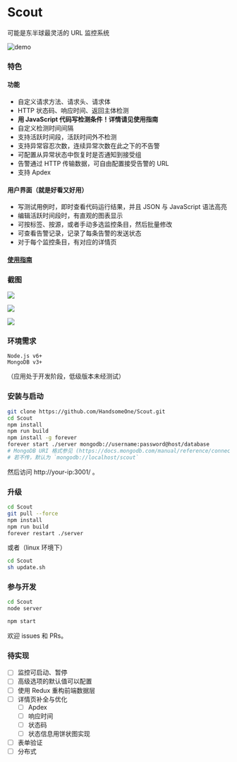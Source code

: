# Scout
可能是东半球最灵活的 URL 监控系统

![demo](https://i.imgur.com/xblcsIS.png)

### 特色

#### 功能
- 自定义请求方法、请求头、请求体
- HTTP 状态码、响应时间、返回主体检测
- **用 JavaScript 代码写检测条件！详情请见使用指南**
- 自定义检测时间间隔
- 支持活跃时间段，活跃时间外不检测
- 支持异常容忍次数，连续异常次数在此之下的不告警
- 可配置从异常状态中恢复时是否通知到接受组
- 告警通过 HTTP 传输数据，可自由配置接受告警的 URL
- 支持 Apdex

#### 用户界面（就是好看又好用）

- 写测试用例时，即时查看代码运行结果，并且 JSON 与 JavaScript 语法高亮
- 编辑活跃时间段时，有直观的图表显示
- 可按标签、按源，或者手动多选监控条目，然后批量修改
- 可查看告警记录，记录了每条告警的发送状态
- 对于每个监控条目，有对应的详情页

#### [**使用指南**](https://github.com/HandsomeOne/Scout/wiki)

### 截图

![](https://i.imgur.com/W0U9uPQ.png)

![](https://i.imgur.com/hOmr2KQ.png)

![](https://i.imgur.com/SAERuF8.png)

### 环境需求
```
Node.js v6+
MongoDB v3+
```
（应用处于开发阶段，低级版本未经测试）

### 安装与启动
```sh
git clone https://github.com/HandsomeOne/Scout.git
cd Scout
npm install
npm run build
npm install -g forever
forever start ./server mongodb://username:password@host/database
# MongoDB URI 格式参见 (https://docs.mongodb.com/manual/reference/connection-string/)
# 若不传，默认为 `mongodb://localhost/scout`
```
然后访问 http://your-ip:3001/ 。

### 升级
```sh
cd Scout
git pull --force
npm install
npm run build
forever restart ./server
```
或者（linux 环境下）
```sh
cd Scout
sh update.sh
```

### 参与开发
```sh
cd Scout
node server
```
```sh
npm start
```
欢迎 issues 和 PRs。

### 待实现
- [ ] 监控可启动、暂停
- [ ] 高级选项的默认值可以配置
- [ ] 使用 Redux 重构前端数据层
- [ ] 详情页补全与优化
    - [ ] Apdex
    - [ ] 响应时间
    - [ ] 状态码
    - [ ] 状态信息用饼状图实现
- [ ] 表单验证
- [ ] 分布式
